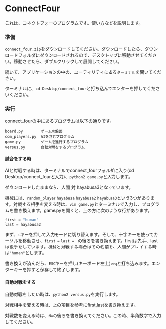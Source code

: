 # ConnectFour

これは、コネクトフォーのプログラムです。使い方などを説明します。



### 準備

`connect_four.zip`をダウンロードしてください。ダウンロードしたら、ダウンロードフォルダにダウンロードされるので、デスクトップに移動させてください。移動させたら、ダブルクリックして展開してください。

続いて、アプリケーションの中の、ユーティリティにある`ターミナル`を開いてください。

ターミナルに、`cd Desktop/connect_four`と打ち込んでエンターを押してくださいください。



### 実行

connect_fourの中にあるプログラムは以下の通りです。

```
board.py        ゲームの盤面
com_players.py  AIを含むプログラム
game.py         ゲームを進行するプログラム
versus.py       自動対戦をするプログラム
```



#### 試合をする時

AIと対戦する時は、ターミナルでconnect_fourフォルダに入り(cd Desktop/connect_fourと入力)、`python2 game.py`と入力します。

ダウンロードしたままなら、人間 対 hayabusa3となっています。

機械には、`random_player` `hayabusa` `hayabusa2` `hayabusa3`という3つがあります。対戦する相手を変える時は、`vim game.py`とターミナルで入力し、プログラムを書き換えます。game.pyを開くと、上の方に次のような行があります。

```python
first = "human"
last = hayabusa2
```

まず、`i`キーを押して入力モードに切り替えます。そして、十字キーを使ってカーソルを移動させ、`first =` `last = ` の後ろを書き換えます。firstは先手、lastは後手をしています。機械と対戦する場合はその名前を、人間がプレイする時は`"human"`とします。

書き換えが済んだら、`ESC`キーを押し(キーボード左上)`:wq`と打ち込みます。エンターキーを押すと保存して終了します。



#### 自動対戦をする

自動対戦をしたい時は、`python2 versus.py`を実行します。

対戦相手を変える時は、上の項目を参考にfirst,lastを書き換えます。

対戦数を変える時は、`N=`の後ろを書き換えてください。この時、半角数字で入力してください。